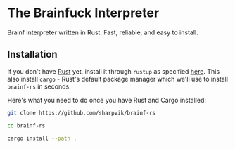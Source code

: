 # The Brainfuck Interpreter

Brainf interpreter written in Rust. Fast, reliable, and easy to install.



## Installation

If you don't have [Rust](https://rust-lang.org/) yet, install it through
`rustup` as specified [here](https://www.rust-lang.org/tools/install). This
also install `cargo` - Rust's default package manager which we'll use to
install `brainf-rs` in seconds.

Here's what you need to do once you have Rust and Cargo installed:

```bash
git clone https://github.com/sharpvik/brainf-rs

cd brainf-rs

cargo install --path .
```
